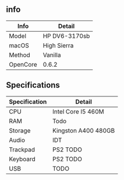 ## info

| Info          | Detail        |
| ------------- | ------------- |
| Model         | HP DV6-3170sb |
| macOS         | High Sierra   |
| Method        | Vanilla       |
| OpenCore      | 0.6.2         |


## Specifications
| Specification | Detail             |
| ------------- | ------------------ |
| CPU           | Intel Core I5 460M |
| RAM           | Todo               |
| Storage       | Kingston A400 480GB|
| Audio         | IDT |
| Trackpad | PS2 TODO |
| Keyboard | PS2 TODO |
| USB | TODO |
